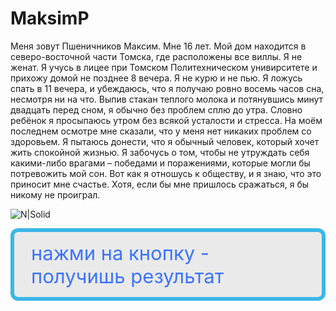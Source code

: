 # MaksimP
Меня зовут Пшеничников Максим. Мне 16 лет. Мой дом находится в северо-восточной части Томска, где расположены все виллы. Я не женат. Я учусь в лицее при Томском Политехническом унивирситете и прихожу домой не позднее 8 вечера. Я не курю и не пью. Я ложусь спать в 11 вечера, и убеждаюсь, что я получаю ровно восемь часов сна, несмотря ни на что. Выпив стакан теплого молока и потянувшись минут двадцать перед сном, я обычно без проблем сплю до утра. Словно ребёнок я просыпаюсь утром без всякой усталости и стресса. На моём последнем осмотре мне сказали, что у меня нет никаких проблем со здоровьем. Я пытаюсь донести, что я обычный человек, который хочет жить спокойной жизнью. Я забочусь о том, чтобы не утруждать себя какими-либо врагами – победами и поражениями, которые могли бы потревожить мой сон. Вот как я отношусь к обществу, и я знаю, что это приносит мне счастье. Хотя, если бы мне пришлось сражаться, я бы никому не проиграл.

![N|Solid](https://static.wikia.nocookie.net/jojo/images/c/ce/Yoshikage_Kira_Original_Infobox_Manga.png/revision/latest?cb=20210226035503&path-prefix=ru)

<style>
.button_1670312039767 {
    display: inline-block !important;
    text-decoration: none !important;
    background-color: #eaeaea !important;
    color: #3b73ff !important;
    border: 6px solid #3ab7e8 !important;
    border-radius: 12px !important;
    font-size: 31px !important;
    padding: 15px 27px !important; 
    transition: all 0.6s ease !important;
}
.button_1670312039767:hover{
    text-decoration: none !important; 
    background-color: #006089 !important;
    color: #ffeded !important;
    border-color: #006089 !important;
}
</style>
<a href="https://ezmaxgame.github.io/" class="button_1670312039767" target="_blank">
  нажми на кнопку - получишь результат
</a>
